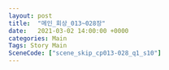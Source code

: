 ```yaml
---
layout: post
title:  "메인_회상_013~028장"
date:   2021-03-02 14:00:00 +0000
categories: Main
Tags: Story Main
SceneCode: ["scene_skip_cp013-028_q1_s10"]
---
```

